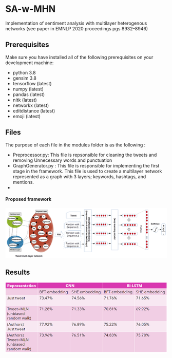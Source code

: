 # SA-w-MHN
Implementation of sentiment analysis with multilayer heterogenous networks (see paper in EMNLP 2020 proceedings pgs 8932–8946)
## Prerequisites
Make sure you have installed all of the following prerequisites on your development machine:
* python 3.8
* gensim 3.8
* tensorflow (latest)
* numpy (latest)
* pandas (latest)
* nltk (latest)
* networkx (latest)
* editdistance (latest)
* emoji (latest)
## Files
The purpose of each file in the modules folder is as the following :
* Preprocessor.py: This file is repsonsible for cleaning the tweets and removing Unnecessary words and punctuation  
* GraphGenerator.py : This file is responsible for implementing the first stage in the framework. This file is used to create a multilayer network represented as a graph with 3 layers; keywords, hashtags, and mentions.
* 
<h4>Proposed framework</h4>
<img src="https://github.com/gloitongbam/SA_Hetero_Net/blob/master/ensemble_new.png" alt="Framework">



## Results 
![Screenshot](Results.png)
